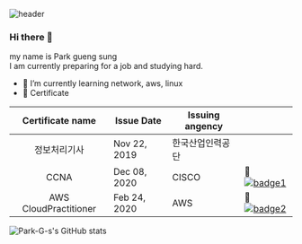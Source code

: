 ![header](https://capsule-render.vercel.app/api?type=wave&color=auto&height=300&section=header&text=capsule%20render&fontSize=90)
### Hi there 👋
my name is Park gueng sung   
I am currently preparing for a job and studying hard.

- 🌱 I’m currently learning network, aws, linux
- :page_facing_up: Certificate 
  
|    Certificate name   | Issue Date   | Issuing angency  |   |
|:---------------------:|--------------|------------------|---|
| 정보처리기사          | Nov 22, 2019 | 한국산업인력공단 |   |
| CCNA                  | Dec 08, 2020 | CISCO            | 🔗[![badge1](https://img.shields.io/badge/-link-brightgreen)](https://github.com/Park-G-s/image-repository/blob/master/cisco.GIF?raw=true)|
| AWS CloudPractitioner | Feb 24, 2020 | AWS              | 🔗[![badge2](https://img.shields.io/badge/-link-brightgreen)](https://github.com/Park-G-s/image-repository/blob/master/aws.GIF?raw=true)|

![Park-G-s's GitHub stats](https://github-readme-stats.vercel.app/api?username=Park-G-s&show_icons=true&theme=radical)

<!--
**Park-G-s/Park-G-s** is a ✨ _special_ ✨ repository because its `README.md` (this file) appears on your GitHub profile.

Here are some ideas to get you started:

- 🔭 I’m currently working on ...
- 🌱 I’m currently learning network, aws, linux
- 👯 I’m looking to collaborate on ...
- 🤔 I’m looking for help with ...
- 💬 Ask me about ...
- 📫 How to reach me: ...
- 😄 Pronouns: ...
- ⚡ Fun fact: ...
-->
